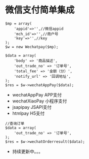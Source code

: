 # 微信支付简单集成
```
$mp = array(
    'appid'=>'',//微信appid
    'mch_id'=>'',//商户号
    'key'=>'',//key
);
$w = new Wechatpay($mp);

$data = array(
    'body' => '商品描述',
    'out_trade_no' => '订单号',
    'total_fee' => '金额（分）',
    'notify_url' => '回调地址',
);
$res = $w->wechatAppPay($data);
```
- wechatAppPay APP支付
- wechatXiaoPay 小程序支付
- jsapipay JSAPI支付
- htmlpay H5支付

```
//查询订单
$data = array(
    'out_trade_no' => '订单号',
);
$res = $w->wechatOrderresult($data);
```

- 持续更新中。。。
